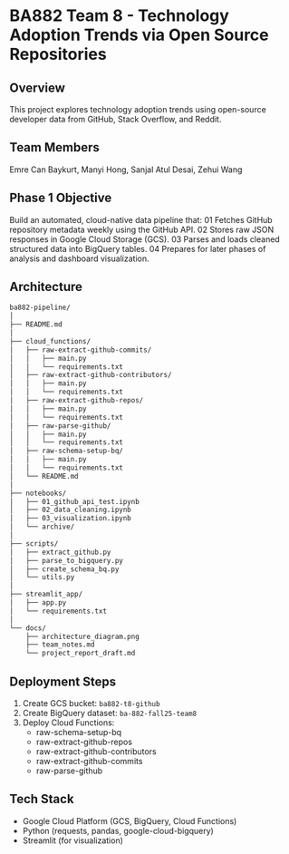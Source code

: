 # BA882 Team 8 - Technology Adoption Trends via Open Source Repositories

## Overview
This project explores technology adoption trends using open-source developer data from GitHub, Stack Overflow, and Reddit.

## Team Members
Emre Can Baykurt, Manyi Hong, Sanjal Atul Desai, Zehui Wang

## Phase 1 Objective
Build an automated, cloud-native data pipeline that:
01 Fetches GitHub repository metadata weekly using the GitHub API.
02 Stores raw JSON responses in Google Cloud Storage (GCS).
03 Parses and loads cleaned structured data into BigQuery tables.
04 Prepares for later phases of analysis and dashboard visualization.

## Architecture

```bash
ba882-pipeline/
│
├── README.md
│
├── cloud_functions/
│   ├── raw-extract-github-commits/
│   │   ├── main.py
│   │   └── requirements.txt
│   ├── raw-extract-github-contributors/
│   │   ├── main.py
│   │   └── requirements.txt
│   ├── raw-extract-github-repos/
│   │   ├── main.py
│   │   └── requirements.txt
│   ├── raw-parse-github/
│   │   ├── main.py
│   │   └── requirements.txt
│   ├── raw-schema-setup-bq/
│   │   ├── main.py
│   │   └── requirements.txt
│   └── README.md
│
├── notebooks/
│   ├── 01_github_api_test.ipynb
│   ├── 02_data_cleaning.ipynb
│   ├── 03_visualization.ipynb
│   └── archive/
│
├── scripts/
│   ├── extract_github.py
│   ├── parse_to_bigquery.py
│   ├── create_schema_bq.py
│   └── utils.py
│
├── streamlit_app/
│   ├── app.py
│   └── requirements.txt
│
└── docs/
    ├── architecture_diagram.png
    ├── team_notes.md
    └── project_report_draft.md
```   

## Deployment Steps
1. Create GCS bucket: `ba882-t8-github`
2. Create BigQuery dataset: `ba-882-fall25-team8`
3. Deploy Cloud Functions:
   - raw-schema-setup-bq
   - raw-extract-github-repos
   - raw-extract-github-contributors
   - raw-extract-github-commits
   - raw-parse-github

## Tech Stack
- Google Cloud Platform (GCS, BigQuery, Cloud Functions)
- Python (requests, pandas, google-cloud-bigquery)
- Streamlit (for visualization)

